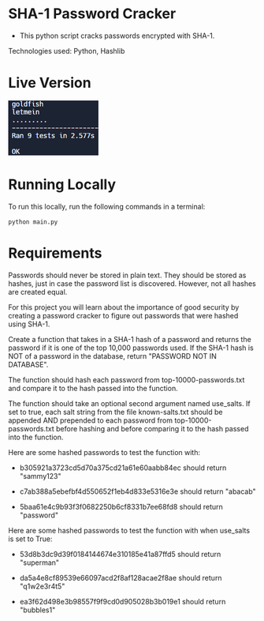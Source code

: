 # SHA-1 Password Cracker

- This python script cracks passwords encrypted with SHA-1.

Technologies used: Python, Hashlib

# Live Version

![image](./images/preview.png)

# Running Locally

To run this locally, run the following commands in a terminal:

```
python main.py
```

# Requirements

Passwords should never be stored in plain text. They should be stored as hashes, just in case the password list is discovered. However, not all hashes are created equal.

For this project you will learn about the importance of good security by creating a password cracker to figure out passwords that were hashed using SHA-1.

Create a function that takes in a SHA-1 hash of a password and returns the password if it is one of the top 10,000 passwords used. If the SHA-1 hash is NOT of a password in the database, return "PASSWORD NOT IN DATABASE".

The function should hash each password from top-10000-passwords.txt and compare it to the hash passed into the function.

The function should take an optional second argument named use_salts. If set to true, each salt string from the file known-salts.txt should be appended AND prepended to each password from top-10000-passwords.txt before hashing and before comparing it to the hash passed into the function.

Here are some hashed passwords to test the function with:

- b305921a3723cd5d70a375cd21a61e60aabb84ec should return "sammy123"

- c7ab388a5ebefbf4d550652f1eb4d833e5316e3e should return "abacab"

- 5baa61e4c9b93f3f0682250b6cf8331b7ee68fd8 should return "password"

Here are some hashed passwords to test the function with when use_salts is set to True:

- 53d8b3dc9d39f0184144674e310185e41a87ffd5 should return "superman"

- da5a4e8cf89539e66097acd2f8af128acae2f8ae should return "q1w2e3r4t5"

- ea3f62d498e3b98557f9f9cd0d905028b3b019e1 should return "bubbles1"